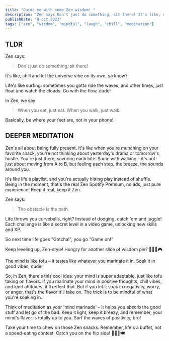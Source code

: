 ```yaml
---
title: "Guide me with some Zen wisdom! "
description: "Zen says Don't just do something, sit there! It's like, chill and let the universe vibe on its own, ya know? Catch the wisdom?"
publishDate: "8 oct 2023"
tags: ["zen", "wisdom", "mindful", "laugh", "chill", "meditation"]
---
```


## TLDR

Zen says:

> Don't just do something, sit there!

It's like, chill and let the universe vibe on its own, ya know?

Life's like surfing: sometimes you gotta ride the waves, and other times, just float and watch the clouds. Go with the flow, dude!

In Zen, we say:

> When you eat, just eat. When you walk, just walk.

Basically, be where your feet are, not in your phone!

## DEEPER MEDITATION

Zen's all about being fully present. It's like when you're munching on your favorite snack, you're not thinking about yesterday's drama or tomorrow's hustle. You're just there, savoring each bite. Same with walking – it's not just about moving from A to B, but feeling each step, the breeze, the sounds around you.

It's like life's playlist, and you're actually hitting play instead of shuffle. Being in the moment, that's the real Zen Spotify Premium, no ads, just pure experience! Keep it real, keep it Zen.

Zen says:

> The obstacle is the path.

Life throws you curveballs, right? Instead of dodging, catch 'em and juggle! Each challenge is like a secret level in a video game, unlocking new skills and XP.

So next time life goes "Gotcha!", you go "Game on!"

Keep leveling up, Zen-style! Hungry for another slice of wisdom pie? 🥧🧘‍♂️🎮

The mind is like tofu – it tastes like whatever you marinate it in. Soak it in good vibes, dude!

So, in Zen, there's this cool idea: your mind is super adaptable, just like tofu taking on flavors. If you marinate your mind in positive thoughts, chill vibes, and kind attitudes, it'll reflect that. But if you let it soak in negativity, worry, or anger, that's the flavor it'll take on. The trick is to be mindful of what you're soaking in.

Think of meditation as your 'mind marinade' – it helps you absorb the good stuff and let go of the bad. Keep it light, keep it breezy, and remember, your mind's flavor is totally up to you. Surf the waves of positivity, bro!

Take your time to chew on those Zen snacks. Remember, life's a buffet, not a speed-eating contest. Catch you on the flip side! 🌊🧘‍♂️🍽️
